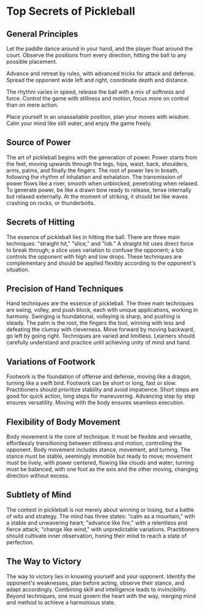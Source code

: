 # Top Secrets of Pickleball

## General Principles
Let the paddle dance around in your hand, and the player float around the court.
Observe the positions from every direction, hitting the ball to any possible placement.

Advance and retreat by rules, with advanced tricks for attack and defense.
Spread the opponent wide left and right, coordinate depth and distance.

The rhythm varies in speed, release the ball with a mix of softness and force.
Control the game with stillness and motion, focus more on control than on mere action.

Place yourself in an unassailable position, plan your moves with wisdom.
Calm your mind like still water, and enjoy the game freely.

## Source of Power
The art of pickleball begins with the generation of power. Power starts from the feet, moving upwards through the legs, hips, waist, back, shoulders, arms, palms, and finally the fingers. The root of power lies in breath, following the rhythm of inhalation and exhalation. The transmission of power flows like a river, smooth when unblocked, penetrating when relaxed. To generate power, be like a drawn bow ready to release, tense internally but relaxed externally. At the moment of striking, it should be like waves crashing on rocks, or thunderbolts.

## Secrets of Hitting
The essence of pickleball lies in hitting the ball. There are three main techniques: "straight hit," "slice," and "lob." A straight hit uses direct force to break through; a slice uses variation to confuse the opponent; a lob controls the opponent with high and low drops. These techniques are complementary and should be applied flexibly according to the opponent's situation.

## Precision of Hand Techniques
Hand techniques are the essence of pickleball. The three main techniques are swing, volley, and push block, each with unique applications, working in harmony. Swinging is foundational, volleying is sharp, and pushing is steady. The palm is the root, the fingers the tool, winning with less and defeating the clumsy with cleverness. Move forward by moving backward, go left by going right. Techniques are varied and limitless. Learners should carefully understand and practice until achieving unity of mind and hand.

## Variations of Footwork
Footwork is the foundation of offense and defense, moving like a dragon, turning like a swift bird. Footwork can be short or long, fast or slow. Practitioners should prioritize stability and avoid impatience. Short steps are good for quick action, long steps for maneuvering. Advancing step by step ensures versatility. Moving with the body ensures seamless execution.

## Flexibility of Body Movement
Body movement is the core of technique. It must be flexible and versatile, effortlessly transitioning between stillness and motion, controlling the opponent. Body movement includes stance, movement, and turning. The stance must be stable, seemingly immobile but ready to move; movement must be lively, with power centered, flowing like clouds and water; turning must be balanced, with one foot as the axis and the other moving, changing direction without excess.

## Subtlety of Mind
The contest in pickleball is not merely about winning or losing, but a battle of wits and strategy. The mind has three states: "calm as a mountain," with a stable and unwavering heart; "advance like fire," with a relentless and fierce attack; "change like wind," with unpredictable variations. Practitioners should cultivate inner observation, honing their mind to reach a state of perfection.

## The Way to Victory
The way to victory lies in knowing yourself and your opponent. Identify the opponent's weaknesses, plan before acting, observe their stance, and adapt accordingly. Combining skill and intelligence leads to invincibility. Beyond techniques, one must govern the heart with the way, merging mind and method to achieve a harmonious state.
